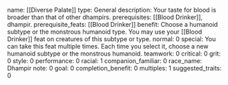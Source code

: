 name: [[Diverse Palate]]
type: General
description: Your taste for blood is broader than that of other dhampirs.
prerequisites: [[Blood Drinker]], dhampir.
prerequisite_feats: [[Blood Drinker]]
benefit: Choose a humanoid subtype or the monstrous humanoid type. You may use your [[Blood Drinker]] feat on creatures of this subtype or type.
normal: 0
special: You can take this feat multiple times. Each time you select it, choose a new humanoid subtype or the monstrous humanoid.
teamwork: 0
critical: 0
grit: 0
style: 0
performance: 0
racial: 1
companion_familiar: 0
race_name: Dhampir
note: 0
goal: 0
completion_benefit: 0
multiples: 1
suggested_traits: 0
